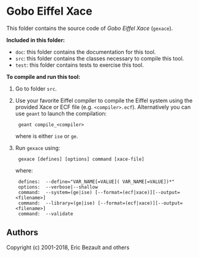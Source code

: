 # Gobo Eiffel Xace

This folder contains the source code of *Gobo Eiffel Xace* (`gexace`).

**Included in this folder:**

* `doc`: this folder contains the documentation for this tool.
* `src`: this folder contains the classes necessary to compile this tool.
* `test`: this folder contains tests to exercise this tool.

**To compile and run this tool:**

1. Go to folder `src`.

1. Use your favorite Eiffel compiler to compile the Eiffel system using
   the provided Xace or ECF file (e.g. `<compiler>.ecf`). Alternatively
   you can use `geant` to launch the compilation:
   
        geant compile_<compiler>
       
    where <compiler> is either `ise` or `ge`.

2. Run `gexace` using:

        gexace [defines] [options] command [xace-file]

    where:

        defines:  --define="VAR_NAME[=VALUE]( VAR_NAME[=VALUE])*"
        options:  --verbose|--shallow
        command:  --system=(ge|ise) [--format=(ecf|xace)][--output=<filename>]
        command:  --library=(ge|ise) [--format=(ecf|xace)][--output=<filename>]
        command:  --validate

## Authors

Copyright (c) 2001-2018, Eric Bezault and others
